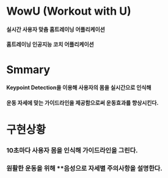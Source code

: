 # WowU (Workout with U)
#### 실시간 사용자 맞춤 홈트레이닝 어플리케이션
#### 홈트레이닝 인공지능 코치 어플리케이션

# Smmary
#### Keypoint Detection을 이용해 사용자의 몸을 실시간으로 인식해
#### 운동 자세에 맞는 가이드라인을 제공함으로써 운동효과를 향상시킨다.



# 구현상황
### 10초마다 사용자 몸을 인식해 가이드라인을 그린다. 
### 원활한 운동을 위해 **음성으로 자세별 주의사항을 설명한다. 
